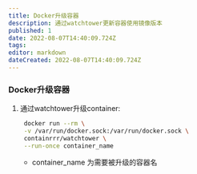 ```yaml
---
title: Docker升级容器
description: 通过watchtower更新容器使用镜像版本
published: 1
date: 2022-08-07T14:40:09.724Z
tags: 
editor: markdown
dateCreated: 2022-08-07T14:40:09.724Z
---
```


### Docker升级容器

1. 通过watchtower升级container:

   ```bash
    docker run --rm \
    -v /var/run/docker.sock:/var/run/docker.sock \
    containrrr/watchtower \
    --run-once container_name
   ```
   
   * container_name 为需要被升级的容器名
